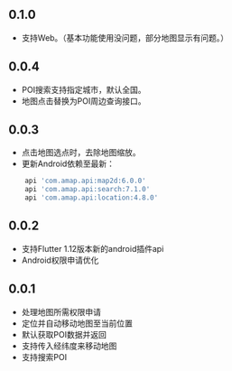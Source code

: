 ## 0.1.0

* 支持Web。（基本功能使用没问题，部分地图显示有问题。）

## 0.0.4

* POI搜索支持指定城市，默认全国。
* 地图点击替换为POI周边查询接口。

## 0.0.3

* 点击地图选点时，去除地图缩放。
* 更新Android依赖至最新：

```groovy
    api 'com.amap.api:map2d:6.0.0'
    api 'com.amap.api:search:7.1.0'
    api 'com.amap.api:location:4.8.0'
```

## 0.0.2

* 支持Flutter 1.12版本新的android插件api
* Android权限申请优化

## 0.0.1

* 处理地图所需权限申请
* 定位并自动移动地图至当前位置
* 默认获取POI数据并返回
* 支持传入经纬度来移动地图
* 支持搜索POI
